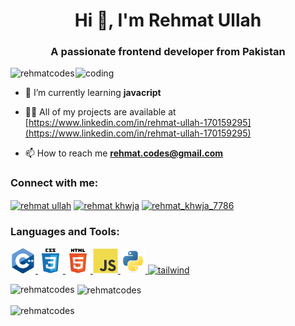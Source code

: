 <h1 align="center">Hi 👋, I'm Rehmat Ullah</h1>
<h3 align="center">A passionate frontend developer from Pakistan</h3>
<img align = "right" alt = "coding" width = 400px src = "https://user-images.githubusercontent.com/55389276/140866485-8fb1c876-9a8f-4d6a-98dc-08c4981eaf70.gif">

<p align="left"> <img src="https://komarev.com/ghpvc/?username=rehmatcodes&label=Profile%20views&color=0e75b6&style=flat" alt="rehmatcodes" /> </p>

- 🌱 I’m currently learning **javacript**

- 👨‍💻 All of my projects are available at [https://www.linkedin.com/in/rehmat-ullah-170159295](https://www.linkedin.com/in/rehmat-ullah-170159295)

- 📫 How to reach me **rehmat.codes@gmail.com**

<h3 align="left">Connect with me:</h3>
<p align="left">
<a href="https://linkedin.com/in/rehmat ullah" target="blank"><img align="center" src="https://raw.githubusercontent.com/rahuldkjain/github-profile-readme-generator/master/src/images/icons/Social/linked-in-alt.svg" alt="rehmat ullah" height="30" width="40" /></a>
<a href="https://fb.com/rehmat khwja" target="blank"><img align="center" src="https://raw.githubusercontent.com/rahuldkjain/github-profile-readme-generator/master/src/images/icons/Social/facebook.svg" alt="rehmat khwja" height="30" width="40" /></a>
<a href="https://instagram.com/rehmat_khwja_7786" target="blank"><img align="center" src="https://raw.githubusercontent.com/rahuldkjain/github-profile-readme-generator/master/src/images/icons/Social/instagram.svg" alt="rehmat_khwja_7786" height="30" width="40" /></a>
</p>

<h3 align="left">Languages and Tools:</h3>
<p align="left"> <a href="https://www.w3schools.com/cpp/" target="_blank" rel="noreferrer"> <img src="https://raw.githubusercontent.com/devicons/devicon/master/icons/cplusplus/cplusplus-original.svg" alt="cplusplus" width="40" height="40"/> </a> <a href="https://www.w3schools.com/css/" target="_blank" rel="noreferrer"> <img src="https://raw.githubusercontent.com/devicons/devicon/master/icons/css3/css3-original-wordmark.svg" alt="css3" width="40" height="40"/> </a> <a href="https://www.w3.org/html/" target="_blank" rel="noreferrer"> <img src="https://raw.githubusercontent.com/devicons/devicon/master/icons/html5/html5-original-wordmark.svg" alt="html5" width="40" height="40"/> </a> <a href="https://developer.mozilla.org/en-US/docs/Web/JavaScript" target="_blank" rel="noreferrer"> <img src="https://raw.githubusercontent.com/devicons/devicon/master/icons/javascript/javascript-original.svg" alt="javascript" width="40" height="40"/> </a> <a href="https://www.python.org" target="_blank" rel="noreferrer"> <img src="https://raw.githubusercontent.com/devicons/devicon/master/icons/python/python-original.svg" alt="python" width="40" height="40"/> </a> <a href="https://tailwindcss.com/" target="_blank" rel="noreferrer"> <img src="https://www.vectorlogo.zone/logos/tailwindcss/tailwindcss-icon.svg" alt="tailwind" width="40" height="40"/> </a> </p>

<p><img align="left" src="https://github-readme-stats.vercel.app/api/top-langs?username=rehmatcodes&show_icons=true&locale=en&layout=compact" alt="rehmatcodes" /></p>

<p>&nbsp;<img align="center" src="https://github-readme-stats.vercel.app/api?username=rehmatcodes&show_icons=true&locale=en" alt="rehmatcodes" /></p>

<p><img align="center" src="https://github-readme-streak-stats.herokuapp.com/?user=rehmatcodes&" alt="rehmatcodes" /></p>
